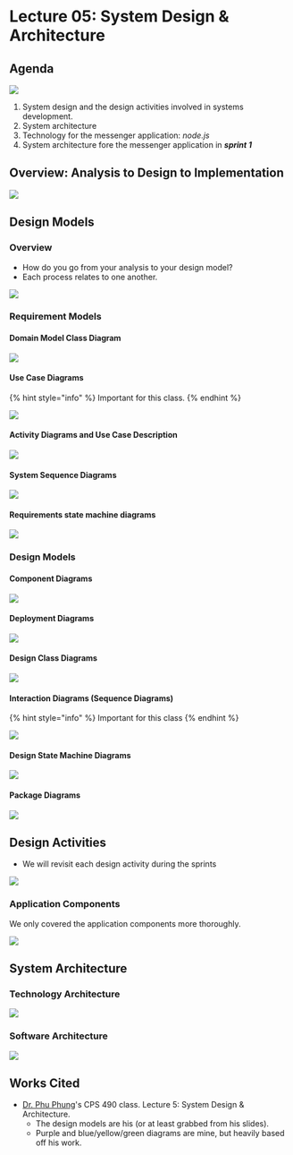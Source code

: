 # Lecture 05: System Design & Architecture

## Agenda

![](<../../../../.gitbook/assets/image (324).png>)

1. System design and the design activities involved in systems development.
2. System architecture
3. Technology for the messenger application: _node.js_
4. System architecture fore the messenger application in _**sprint 1**_

## Overview: Analysis to Design to Implementation

![](<../../../../.gitbook/assets/image (325).png>)

## Design Models

### Overview

* How do you go from your analysis to your design model?
* Each process relates to one another.

![](<../../../../.gitbook/assets/image (326).png>)

### Requirement Models

#### Domain Model Class Diagram

![](<../../../../.gitbook/assets/image (327).png>)

#### Use Case Diagrams

{% hint style="info" %}
Important for this class.
{% endhint %}

![](<../../../../.gitbook/assets/image (328).png>)

#### Activity Diagrams and Use Case Description

![](<../../../../.gitbook/assets/image (329).png>)

#### System Sequence Diagrams

![](<../../../../.gitbook/assets/image (330).png>)

#### Requirements state machine diagrams

![](<../../../../.gitbook/assets/image (331).png>)

### Design Models

#### Component Diagrams

![](<../../../../.gitbook/assets/image (332).png>)

#### Deployment Diagrams

![](<../../../../.gitbook/assets/image (333).png>)

#### Design Class Diagrams

![](<../../../../.gitbook/assets/image (334).png>)

#### Interaction Diagrams (Sequence Diagrams)

{% hint style="info" %}
Important for this class
{% endhint %}

![](<../../../../.gitbook/assets/image (337).png>)

#### Design State Machine Diagrams

![](<../../../../.gitbook/assets/image (335).png>)

#### Package Diagrams

![](<../../../../.gitbook/assets/image (336).png>)

## Design Activities

* We will revisit each design activity during the sprints

![](<../../../../.gitbook/assets/image (338).png>)

### Application Components

We only covered the application components more thoroughly.

![](<../../../../.gitbook/assets/image (339).png>)

## System Architecture

### Technology Architecture

![](<../../../../.gitbook/assets/image (340).png>)

### Software Architecture

![](<../../../../.gitbook/assets/image (342).png>)

## Works Cited

* [Dr. Phu Phung](https://academic.udayton.edu/PhuPhung/)'s CPS 490 class. Lecture 5: System Design & Architecture.
  * The design models are his (or at least grabbed from his slides).
  * Purple and blue/yellow/green diagrams are mine, but heavily based off his work.

